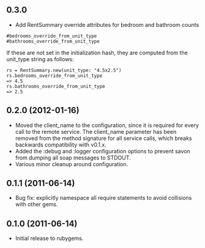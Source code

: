 ## 0.3.0

* Add RentSummary override attributes for bedroom and bathroom counts
```
#bedrooms_override_from_unit_type
#bathrooms_override_from_unit_type
```

If these are not set in the initialization hash, they are computed from the unit_type string as follows:
```
rs = RentSummary.new(unit_type: "4.5x2.5")
rs.bedrooms_override_from_unit_type
=> 4.5
rs.bathrooms_override_from_unit_type
=> 2.5
```

## 0.2.0 (2012-01-16)

* Moved the client_name to the configuration, since it is required
for every call to the remote service. The client_name parameter has
been removed from the method signature for all service calls, which
breaks backwards compatibility with v0.1.x.
* Added the :debug and :logger configuration options to prevent savon
from dumping all soap messages to STDOUT.
* Various minor cleanup around configuration.

## 0.1.1 (2011-06-14)

* Bug fix: explicitly namespace all require statements to avoid
collisions with other gems.

## 0.1.0 (2011-06-14)

* Initial release to rubygems.
